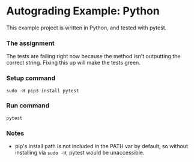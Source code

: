 # Autograding Example: Python
This example project is written in Python, and tested with pytest.

### The assignment
The tests are failing right now because the method isn't outputting the correct string. Fixing this up will make the tests green.
 
### Setup command
`sudo -H pip3 install pytest`
 
### Run command
`pytest`
 
### Notes
- pip's install path is not included in the PATH var by default, so without installing via `sudo -H`, pytest would be unaccessible.
